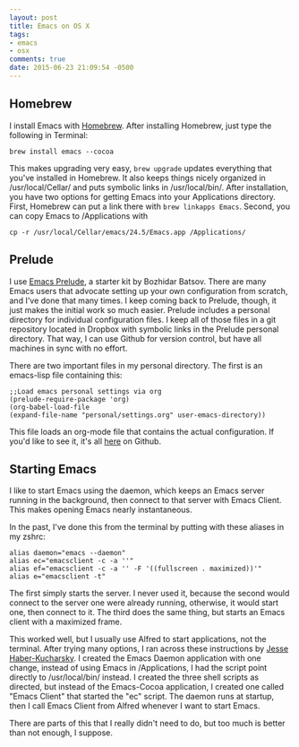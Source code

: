 ```yaml
---
layout: post
title: Emacs on OS X
tags:
- emacs
- osx 
comments: true
date: 2015-06-23 21:09:54 -0500
---
```




## Homebrew ##

I install Emacs with [Homebrew](http://brew.sh). After installing Homebrew, just type the following in Terminal:

`brew install emacs --cocoa`

This makes upgrading very easy, `brew upgrade` updates everything that you've installed in Homebrew. It also keeps things nicely organized in /usr/local/Cellar/ and puts symbolic links in /usr/local/bin/. After installation, you have two options for getting Emacs into your Applications directory. First, Homebrew can put a link there with `brew linkapps Emacs`. Second, you can copy Emacs to /Applications with

`cp -r /usr/local/Cellar/emacs/24.5/Emacs.app /Applications/`

## Prelude ##

I use [Emacs Prelude](http://batsov.com/prelude/), a starter kit by Bozhidar Batsov. There are many Emacs users that advocate setting up your own configuration from scratch, and I've done that many times. I keep coming back to Prelude, though, it just makes the initial work so much easier. Prelude includes a personal directory for individual configuration files. I keep all of those files in a git repository located in Dropbox with symbolic links in the Prelude personal directory. That way, I can use Github for version control, but have all machines in sync with no effort.

There are two important files in my personal directory. The first is an emacs-lisp file containing this:

```
;;Load emacs personal settings via org
(prelude-require-package 'org)
(org-babel-load-file
(expand-file-name "personal/settings.org" user-emacs-directory))
```
This file loads an org-mode file that contains the actual configuration. If you'd like to see it, it's all [here](https://github.com/rlridenour/prelude-personal ) on Github.

## Starting Emacs ##

I like to start Emacs using the daemon, which keeps an Emacs server running in the background, then connect to that server with Emacs Client. This makes opening Emacs nearly instantaneous.

In the past, I've done this from the terminal by putting with these aliases in my zshrc:

```
alias daemon="emacs --daemon"
alias ec="emacsclient -c -a ''"
alias ef="emacsclient -c -a '' -F '((fullscreen . maximized))'"
alias e="emacsclient -t"
```
The first simply starts the server. I never used it, because the second would connect to the server one were already running, otherwise, it would start one, then connect to it. The third does the same thing, but starts an Emacs client with a maximized frame.

This worked well, but I usually use Alfred to start applications, not the terminal. After trying many options, I ran across these instructions by [Jesse Haber-Kucharsky](http://blog.haberkucharsky.com/tech/2015/01/26/emacs-on-osx.html ). I created the Emacs Daemon application with one change, instead of using Emacs in /Applications, I had the script point directly to /usr/local/bin/ instead. I created the three shell scripts as directed, but instead of the Emacs-Cocoa application, I created one called "Emacs Client" that started the "ec" script. The daemon runs at startup, then I call Emacs Client from Alfred whenever I want to start Emacs.

There are parts of this that I really didn't need to do, but too much is better than not enough, I suppose.


